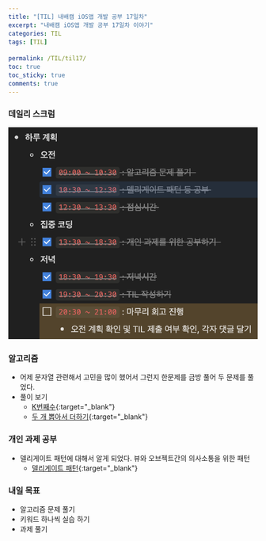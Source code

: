 ```yaml
---
title: "[TIL] 내배캠 iOS앱 개발 공부 17일차"
excerpt: "내배캠 iOS앱 개발 공부 17일차 이야기"
categories: TIL
tags: [TIL]

permalink: /TIL/til17/   
toc: true            
toc_sticky: true     
comments: true       
---
```


### 데일리 스크럼  
![](/assets/images/categories/til/2024-03-20-til17.png)

### 알고리즘
- 어제 문자열 관련해서 고민을 많이 했어서 그런지 한문제를 금방 풀어 두 문제를 풀었다. 
- 풀이 보기
    - [K번째수](https://limlogging.github.io/algorithm/K%EB%B2%88%EC%A7%B8%EC%88%98/){:target="_blank"}
    - [두 개 뽑아서 더하기](https://limlogging.github.io/algorithm/%EB%91%90%EA%B0%9C%EB%BD%91%EC%95%84%EC%84%9C%EB%8D%94%ED%95%98%EA%B8%B0/){:target="_blank"}

### 개인 과제 공부 
- 델리게이트 패턴에 대해서 알게 되었다. 뷰와 오브젝트간의 의사소통을 위한 패턴 
    - [델리게이트 패턴](https://limlogging.github.io/UIKit/Delegate/){:target="_blank"}

### 내일 목표 
- 알고리즘 문제 풀기 
- 키워드 하나씩 실습 하기 
- 과제 풀기  